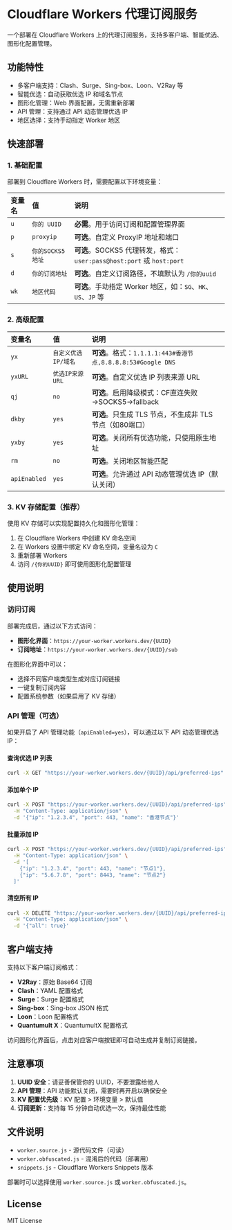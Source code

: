 # Cloudflare Workers 代理订阅服务

一个部署在 Cloudflare Workers 上的代理订阅服务，支持多客户端、智能优选、图形化配置管理。

## 功能特性

- 多客户端支持：Clash、Surge、Sing-box、Loon、V2Ray 等
- 智能优选：自动获取优选 IP 和域名节点
- 图形化管理：Web 界面配置，无需重新部署
- API 管理：支持通过 API 动态管理优选 IP
- 地区选择：支持手动指定 Worker 地区

## 快速部署

### 1. 基础配置

部署到 Cloudflare Workers 时，需要配置以下环境变量：

| 变量名 | 值 | 说明 |
| :--- | :--- | :--- |
| `u` | `你的 UUID` | **必需**。用于访问订阅和配置管理界面 |
| `p` | `proxyip` | **可选**。自定义 ProxyIP 地址和端口 |
| `s` | `你的SOCKS5地址` | **可选**。SOCKS5 代理转发，格式：`user:pass@host:port` 或 `host:port` |
| `d` | `你的订阅地址` | **可选**。自定义订阅路径，不填默认为 `/你的uuid` |
| `wk` | `地区代码` | **可选**。手动指定 Worker 地区，如：`SG`、`HK`、`US`、`JP` 等 |

### 2. 高级配置

| 变量名 | 值 | 说明 |
| :--- | :--- | :--- |
| `yx` | `自定义优选IP/域名` | **可选**。格式：`1.1.1.1:443#香港节点,8.8.8.8:53#Google DNS` |
| `yxURL` | `优选IP来源URL` | **可选**。自定义优选 IP 列表来源 URL |
| `qj` | `no` | **可选**。启用降级模式：CF直连失败→SOCKS5→fallback |
| `dkby` | `yes` | **可选**。只生成 TLS 节点，不生成非 TLS 节点（如80端口） |
| `yxby` | `yes` | **可选**。关闭所有优选功能，只使用原生地址 |
| `rm` | `no` | **可选**。关闭地区智能匹配 |
| `apiEnabled` | `yes` | **可选**。允许通过 API 动态管理优选 IP（默认关闭） |

### 3. KV 存储配置（推荐）

使用 KV 存储可以实现配置持久化和图形化管理：

1. 在 Cloudflare Workers 中创建 KV 命名空间
2. 在 Workers 设置中绑定 KV 命名空间，变量名设为 `C`
3. 重新部署 Workers
4. 访问 `/{你的UUID}` 即可使用图形化配置管理

## 使用说明

### 访问订阅

部署完成后，通过以下方式访问：

- **图形化界面**：`https://your-worker.workers.dev/{UUID}`
- **订阅地址**：`https://your-worker.workers.dev/{UUID}/sub`

在图形化界面中可以：
- 选择不同客户端类型生成对应订阅链接
- 一键复制订阅内容
- 配置系统参数（如果启用了 KV 存储）

### API 管理（可选）

如果开启了 API 管理功能（`apiEnabled=yes`），可以通过以下 API 动态管理优选 IP：

#### 查询优选 IP 列表
```bash
curl -X GET "https://your-worker.workers.dev/{UUID}/api/preferred-ips"
```

#### 添加单个 IP
```bash
curl -X POST "https://your-worker.workers.dev/{UUID}/api/preferred-ips" \
  -H "Content-Type: application/json" \
  -d '{"ip": "1.2.3.4", "port": 443, "name": "香港节点"}'
```

#### 批量添加 IP
```bash
curl -X POST "https://your-worker.workers.dev/{UUID}/api/preferred-ips" \
  -H "Content-Type: application/json" \
  -d '[
    {"ip": "1.2.3.4", "port": 443, "name": "节点1"},
    {"ip": "5.6.7.8", "port": 8443, "name": "节点2"}
  ]'
```

#### 清空所有 IP
```bash
curl -X DELETE "https://your-worker.workers.dev/{UUID}/api/preferred-ips" \
  -H "Content-Type: application/json" \
  -d '{"all": true}'
```

## 客户端支持

支持以下客户端订阅格式：

- **V2Ray**：原始 Base64 订阅
- **Clash**：YAML 配置格式
- **Surge**：Surge 配置格式
- **Sing-box**：Sing-box JSON 格式
- **Loon**：Loon 配置格式
- **Quantumult X**：QuantumultX 配置格式

访问图形化界面后，点击对应客户端按钮即可自动生成并复制订阅链接。

## 注意事项

1. **UUID 安全**：请妥善保管你的 UUID，不要泄露给他人
2. **API 管理**：API 功能默认关闭，需要时再开启以确保安全
3. **KV 配置优先级**：KV 配置 > 环境变量 > 默认值
4. **订阅更新**：支持每 15 分钟自动优选一次，保持最佳性能

## 文件说明

- `worker.source.js` - 源代码文件（可读）
- `worker.obfuscated.js` - 混淆后的代码（部署用）
- `snippets.js` - Cloudflare Workers Snippets 版本

部署时可以选择使用 `worker.source.js` 或 `worker.obfuscated.js`。

## License

MIT License

